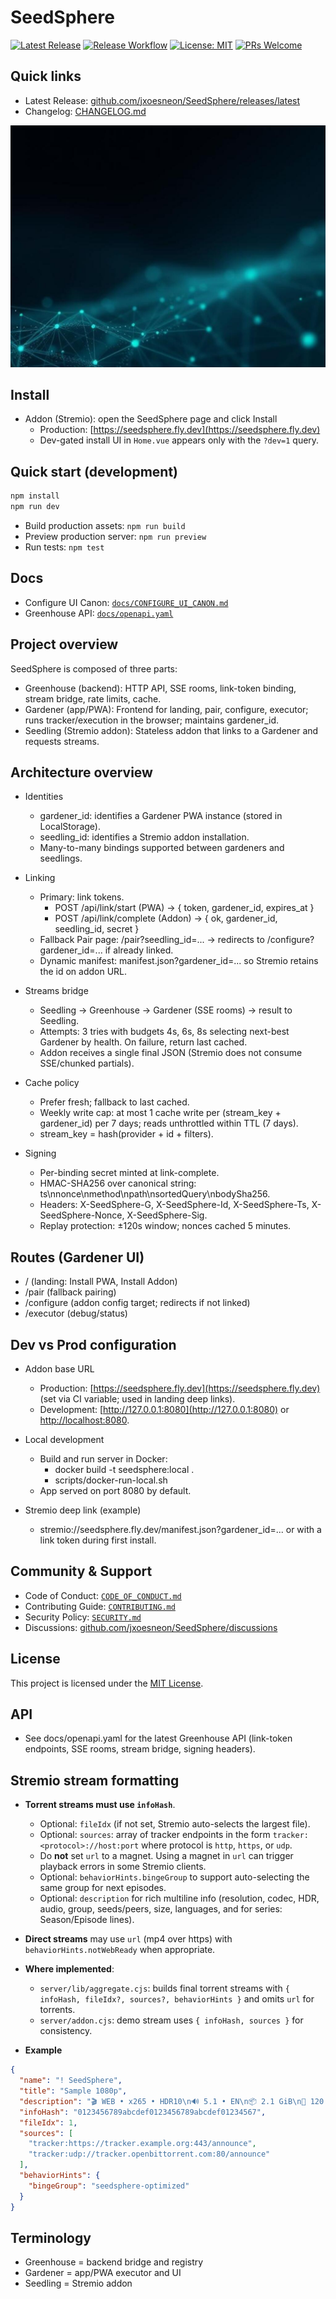 # SeedSphere

[![Latest Release](https://img.shields.io/github/v/release/jxoesneon/SeedSphere?display_name=release)](https://github.com/jxoesneon/SeedSphere/releases/latest)
[![Release Workflow](https://github.com/jxoesneon/SeedSphere/actions/workflows/release.yml/badge.svg)](https://github.com/jxoesneon/SeedSphere/actions/workflows/release.yml)
[![License: MIT](https://img.shields.io/badge/License-MIT-yellow.svg)](LICENSE)
[![PRs Welcome](https://img.shields.io/badge/PRs-welcome-brightgreen.svg)](CONTRIBUTING.md)

## Quick links

- Latest Release: [github.com/jxoesneon/SeedSphere/releases/latest](https://github.com/jxoesneon/SeedSphere/releases/latest)
- Changelog: [CHANGELOG.md](https://github.com/jxoesneon/SeedSphere/blob/main/CHANGELOG.md)

![SeedSphere banner](public/assets/background-1024.jpg)

## Install

- Addon (Stremio): open the SeedSphere page and click Install
  - Production: [https://seedsphere.fly.dev](https://seedsphere.fly.dev)
  - Dev-gated install UI in `Home.vue` appears only with the `?dev=1` query.

## Quick start (development)

```sh
npm install
npm run dev
```

- Build production assets: `npm run build`
- Preview production server: `npm run preview`
- Run tests: `npm test`

## Docs

- Configure UI Canon: [`docs/CONFIGURE_UI_CANON.md`](docs/CONFIGURE_UI_CANON.md)
- Greenhouse API: [`docs/openapi.yaml`](docs/openapi.yaml)

## Project overview

SeedSphere is composed of three parts:

- Greenhouse (backend): HTTP API, SSE rooms, link-token binding, stream bridge, rate limits, cache.
- Gardener (app/PWA): Frontend for landing, pair, configure, executor; runs tracker/execution in the browser; maintains gardener_id.
- Seedling (Stremio addon): Stateless addon that links to a Gardener and requests streams.

## Architecture overview

- Identities
  - gardener_id: identifies a Gardener PWA instance (stored in LocalStorage).
  - seedling_id: identifies a Stremio addon installation.
  - Many-to-many bindings supported between gardeners and seedlings.

- Linking
  - Primary: link tokens.
    - POST /api/link/start (PWA) → { token, gardener_id, expires_at }
    - POST /api/link/complete (Addon) → { ok, gardener_id, seedling_id, secret }
  - Fallback Pair page: /pair?seedling_id=... → redirects to /configure?gardener_id=... if already linked.
  - Dynamic manifest: manifest.json?gardener_id=... so Stremio retains the id on addon URL.

- Streams bridge
  - Seedling → Greenhouse → Gardener (SSE rooms) → result to Seedling.
  - Attempts: 3 tries with budgets 4s, 6s, 8s selecting next-best Gardener by health. On failure, return last cached.
  - Addon receives a single final JSON (Stremio does not consume SSE/chunked partials).

- Cache policy
  - Prefer fresh; fallback to last cached.
  - Weekly write cap: at most 1 cache write per (stream_key + gardener_id) per 7 days; reads unthrottled within TTL (7 days).
  - stream_key = hash(provider + id + filters).

- Signing
  - Per-binding secret minted at link-complete.
  - HMAC-SHA256 over canonical string: ts\nnonce\nmethod\npath\nsortedQuery\nbodySha256.
  - Headers: X-SeedSphere-G, X-SeedSphere-Id, X-SeedSphere-Ts, X-SeedSphere-Nonce, X-SeedSphere-Sig.
  - Replay protection: ±120s window; nonces cached 5 minutes.

## Routes (Gardener UI)

- / (landing: Install PWA, Install Addon)
- /pair (fallback pairing)
- /configure (addon config target; redirects if not linked)
- /executor (debug/status)

## Dev vs Prod configuration

- Addon base URL
  - Production: [https://seedsphere.fly.dev](https://seedsphere.fly.dev) (set via CI variable; used in landing deep links).
  - Development: [http://127.0.0.1:8080](http://127.0.0.1:8080) or [http://localhost:8080](http://localhost:8080).

- Local development
  - Build and run server in Docker:
    - docker build -t seedsphere:local .
    - scripts/docker-run-local.sh
  - App served on port 8080 by default.

- Stremio deep link (example)
  - stremio://seedsphere.fly.dev/manifest.json?gardener_id=... or with a link token during first install.

## Community & Support

- Code of Conduct: [`CODE_OF_CONDUCT.md`](CODE_OF_CONDUCT.md)
- Contributing Guide: [`CONTRIBUTING.md`](CONTRIBUTING.md)
- Security Policy: [`SECURITY.md`](SECURITY.md)
- Discussions: [github.com/jxoesneon/SeedSphere/discussions](https://github.com/jxoesneon/SeedSphere/discussions)

## License

This project is licensed under the [MIT License](LICENSE).

## API

- See docs/openapi.yaml for the latest Greenhouse API (link-token endpoints, SSE rooms, stream bridge, signing headers).

## Stremio stream formatting

- __Torrent streams must use `infoHash`__.
  - Optional: `fileIdx` (if not set, Stremio auto-selects the largest file).
  - Optional: `sources`: array of tracker endpoints in the form `tracker:<protocol>://host:port` where protocol is `http`, `https`, or `udp`.
  - Do __not__ set `url` to a magnet. Using a magnet in `url` can trigger playback errors in some Stremio clients.
  - Optional: `behaviorHints.bingeGroup` to support auto-selecting the same group for next episodes.
  - Optional: `description` for rich multiline info (resolution, codec, HDR, audio, group, seeds/peers, size, languages, and for series: Season/Episode lines).

- __Direct streams__ may use `url` (mp4 over https) with `behaviorHints.notWebReady` when appropriate.

- __Where implemented__:
  - `server/lib/aggregate.cjs`: builds final torrent streams with `{ infoHash, fileIdx?, sources?, behaviorHints }` and omits `url` for torrents.
  - `server/addon.cjs`: demo stream uses `{ infoHash, sources }` for consistency.

- __Example__

```json
{
  "name": "! SeedSphere",
  "title": "Sample 1080p",
  "description": "🎬 WEB • x265 • HDR10\n🔊 5.1 • EN\n📦 2.1 GiB\n🌱 120 • 👥 40\n🗣️ EN\n📺 Season 01\n🎞️ Episode 05",
  "infoHash": "0123456789abcdef0123456789abcdef01234567",
  "fileIdx": 1,
  "sources": [
    "tracker:https://tracker.example.org:443/announce",
    "tracker:udp://tracker.openbittorrent.com:80/announce"
  ],
  "behaviorHints": {
    "bingeGroup": "seedsphere-optimized"
  }
}
```

## Terminology

- Greenhouse = backend bridge and registry
- Gardener = app/PWA executor and UI
- Seedling = Stremio addon
